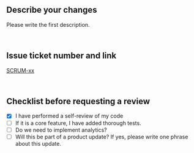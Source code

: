 ## Describe your changes

Please write the first description.

<br>

## Issue ticket number and link

[SCRUM-xx](example.com)

<br>

## Checklist before requesting a review

- [x] I have performed a self-review of my code
- [ ] If it is a core feature, I have added thorough tests.
- [ ] Do we need to implement analytics?
- [ ] Will this be part of a product update? If yes, please write one phrase about this update.
